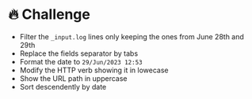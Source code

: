 # 🔥 Challenge

* Filter the `_input.log` lines only keeping the ones from June 28th and 29th
* Replace the fields separator by tabs
* Format the date to `29/Jun/2023 12:53`
* Modify the HTTP verb showing it in lowecase
* Show the URL path in uppercase
* Sort descendently by date
